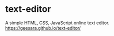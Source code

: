 # text-editor
A simple HTML, CSS, JavaScript online text editor.
https://geesara.github.io/text-editor/
